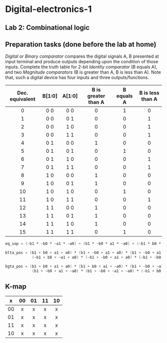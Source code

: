 # Digital-electronics-1

## Lab 2: Combinational logic

## Preparation tasks (done before the lab at home)

*Digital* or *Binary comparator* compares the digital signals A, B presented at input terminal and produce outputs depending upon the condition of those inputs. Complete the truth table for 2-bit *Identity comparator* (B equals A), and two *Magnitude comparators* (B is greater than A, B is less than A). Note that, such a digital device has four inputs and three outputs/functions.

| **Dec. equivalent** | **B[1:0]** | **A[1:0]** | **B is greater than A** | **B equals A** | **B is less than A** |
| :-: | :-: | :-: | :-: | :-: | :-: |
| 0 | 0 0 | 0 0 | 0 | 1 | 0 |
| 1 | 0 0 | 0 1 | 0 | 0 | 1 |
| 2 | 0 0 | 1 0 | 0 | 0 | 1 |
| 3 | 0 0 | 1 1 | 0 | 0 | 1 |
| 4 | 0 1 | 0 0 | 1 | 0 | 0 |
| 5 | 0 1 | 0 1 | 0 | 1 | 0 |
| 6 | 0 1 | 1 0 | 0 | 0 | 1 |
| 7 | 0 1 | 1 1 | 0 | 0 | 1 |
| 8 | 1 0 | 0 0 | 1 | 0 | 0 |
| 9 | 1 0 | 0 1 | 1 | 0 | 0 |
| 10 | 1 0 | 1 0 | 0 | 1 | 0 |
| 11 | 1 0 | 1 1 | 0 | 0 | 1 |
| 12 | 1 1 | 0 0 | 1 | 0 | 0 |
| 13 | 1 1 | 0 1 | 1 | 0 | 0 |
| 14 | 1 1 | 1 0 | 1 | 0 | 0 |
| 15 | 1 1 | 1 1 | 0 | 1 | 0 |

```verilog
eq_sop = (~b1 * ~b0 * ~a1 * ~a0) + (b1 * ~b0 * a1 * ~a0) + (~b1 * b0 * ~a1 * ~a0) + (b1 * b0 * a1 * a0);

blta_pos = (b1 + b0 + a1 + a0) * (b1 + ~b0 + a1 + a0) * (b1 + ~b0 + a1 + ~a0) * (~b1 + b0 + a1 + a0) * (~b1 + b0 + a1 + ~a0) * 
            (~b1 + b0 + ~a1 + a0) * (~b1 + ~b0 + a1 + a0) * (~b1 + ~b0 + a1 + ~a0) * (~b1 + ~b0 + ~a1 + a0) * (~b1 + ~b0 + ~a1 + ~a0);

bgta_pos = (b1 + b0 + a1 + a0) * (b1 + b0 + a1 + ~a0) * (b1 + ~b0 + ~a1 + a0) * (b1 + b0 + ~a1 + ~a0) * (b1 + ~b0 + a1 + ~a0) * 
            (b1 + ~b0 + a1 + ~a0) * (b1 + ~b0 + ~a1 + ~a0) * (~b1 + b0 + ~a1 + a0) * (~b1 + b0 + ~a1 + ~a0) * (~b1 + ~b0 + ~a1 + ~a0);
```

## K-map

| x  | 00 | 01 | 11 | 10 |
| :-: | :-: | :-: | :-: | :-: |
| 00 | x  | x  | x  | x  |
| 01 | x  | x  | x  | x  |
| 11 | x  | x  | x  | x  |
| 10 | x  | x  | x  | x  |
